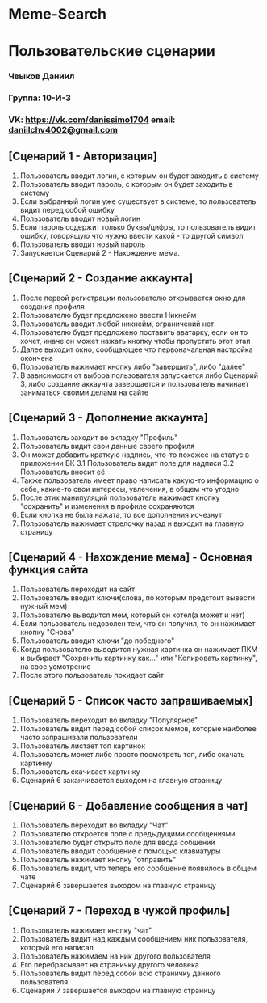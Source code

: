 # Meme-Search
# Пользовательские сценарии
### Чвыков Даниил
### Группа: 10-И-3
### VK: https://vk.com/danissimo1704 email: daniilchv4002@gmail.com

## [Сценарий 1 - Авторизация]
 1. Пользователь вводит логин, с которым он будет заходить в систему
 2. Пользователь вводит пароль, с которым он будет заходить в систему
 3. Если выбранный логин уже существует в системе, то пользователь видит перед собой ошибку
 4. Пользователь вводит новый логин
 5. Если пароль содержит только буквы/цифры, то пользователь видит ошибку, говорящую что нужно ввести какой - то другой символ
 6. Пользователь вводит новый пароль
 7. Запускается Сценарий 2 - Нахождение мема.

## [Сценарий 2 - Создание аккаунта]
 1. После первой регистрации пользователю открывается окно для создания профиля
 2. Пользователю будет предложено ввести Никнейм
 3. Пользователь вводит любой никнейм, ограничений нет
 4. Пользователю будет предложено поставить аватарку, если он то хочет, иначе он может нажать кнопку чтобы пропустить этот этап
 5. Далее выходит окно, сообщающее что первоначальная настройка окончена
 6. Пользователь нажимает кнопку либо "завершить", либо "далее"
 7. В зависимости от выбора пользователя запускается либо Сценарий 3, либо создание аккаунта завершается и пользователь начинает заниматься своими делами на сайте

## [Сценарий 3 - Дополнение аккаунта]
 1. Пользователь заходит во вкладку "Профиль" 
 2. Пользователь видит свои данные своего профиля
 3. Он может добавить краткую надпись, что-то похожее на статус в приложении ВК
    3.1 Пользователь видит поле для надписи
    3.2 Пользователь вносит её 
 4. Также пользователь имеет право написать какую-то информацию о себе, какие-то свои интересы, увлечения, в общем что угодно
 5. После этих манипуляций пользователь нажимает кнопку "сохранить" и изменения в профиле сохраняются
 6. Если кнопка не была нажата, то все дополнения исчезнут
 7. Пользователь нажимает стрелочку назад и выходит на главную страницу 

## [Сценарий 4 - Нахождение мема] - Основная функция сайта
 1. Пользователь переходит на сайт
 2. Пользователь вводит ключи(слова, по которым предстоит вывести нужный мем)
 3. Пользователю выводится мем, который он хотел(а может и нет)
 4. Если пользователь недоволен тем, что он получил, то он нажимает кнопку "Снова"
 5. Пользователь вводит ключи "до победного" 
 6. Когда пользователю выводится нужная картинка он нажимает ПКМ и выбирает "Сохранить картинку как..." или "Копировать картинку", на свое усмотрение
 7. После этого пользователь покидает сайт

## [Сценарий 5 - Список часто запрашиваемых]
 1. Пользователь переходит во вкладку "Популярное"
 2. Пользователь видит перед собой список мемов, которые наиболее часто запрашивали пользователи
 3. Пользователь листает топ картинок
 4. Пользователь может либо просто посмотреть топ, либо скачать картинку
 5. Пользователь скачивает картинку
 6. Сценарий 6 заканчивается выходом на главную страницу

## [Сценарий 6 - Добавление сообщения в чат]
 1. Пользователь переходит во вкладку "Чат"
 2. Пользователю откроется поле с предыдущими сообщениями 
 3. Пользователю будет открыто поле для ввода собшений
 4. Пользователь вводит сообшение с помощью клавиатуры
 5. Пользователь нажимает кнопку "отправить"
 6. Пользователь видит, что теперь его сообщение появилось в общем чате
 7. Сценарий 6 завершается выходом на главную страницу

## [Сценарий 7 - Переход в чужой профиль]
 1. Пользователь нажимает кнопку "чат"
 2. Пользователь видит над каждым сообщением ник пользователя, который его написал
 3. Пользователь нажимаем на ник другого пользователя
 4. Его перебрасывает на страничку другого человека
 5. Пользователь видит перед собой всю страничку данного пользователя
 6. Сценарий 7 завершается выходом на главную страницу
